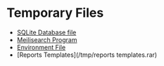# Temporary Files

* [SQLite Database file](/tmp/database.rar)
* [Meilisearch Program](/tmp/meilisearch.rar)
* [Environment File](/tmp/env.rar)
* [Reports Templates](/tmp/reports templates.rar)
